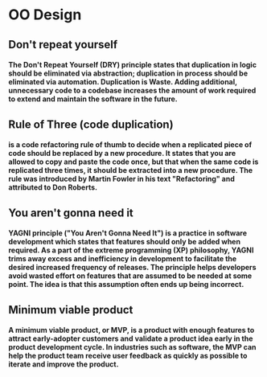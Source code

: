 # OO Design

## Don't repeat yourself
#### The Don't Repeat Yourself (DRY) principle states that duplication in logic should be eliminated via abstraction; duplication in process should be eliminated via automation. Duplication is Waste. Adding additional, unnecessary code to a codebase increases the amount of work required to extend and maintain the software in the future. 

## Rule of Three (code duplication)
#### is a code refactoring rule of thumb to decide when a replicated piece of code should be replaced by a new procedure. It states that you are allowed to copy and paste the code once, but that when the same code is replicated three times, it should be extracted into a new procedure. The rule was introduced by Martin Fowler in his text "Refactoring" and attributed to Don Roberts.

## You aren't gonna need it
#### YAGNI principle ("You Aren't Gonna Need It") is a practice in software development which states that features should only be added when required. As a part of the extreme programming (XP) philosophy, YAGNI trims away excess and inefficiency in development to facilitate the desired increased frequency of releases. The principle helps developers avoid wasted effort on features that are assumed to be needed at some point. The idea is that this assumption often ends up being incorrect.

## Minimum viable product
#### A minimum viable product, or MVP, is a product with enough features to attract early-adopter customers and validate a product idea early in the product development cycle. In industries such as software, the MVP can help the product team receive user feedback as quickly as possible to iterate and improve the product.
